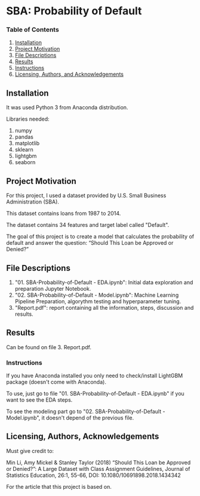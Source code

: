# SBA: Probability of Default

### Table of Contents

1. [Installation](#installation)
2. [Project Motivation](#motivation)
3. [File Descriptions](#files)
4. [Results](#results)
5. [Instructions](#instructions)
6. [Licensing, Authors, and Acknowledgements](#licensing)

## Installation <a name="installation"></a>

It was used Python 3 from Anaconda distribution.

Libraries needed:
1. numpy
2. pandas
3. matplotlib
4. sklearn
5. lightgbm
6. seaborn

## Project Motivation<a name="motivation"></a>

For this project, I used a dataset provided by U.S. Small Business Administration (SBA).

This dataset contains loans from 1987 to 2014.

The dataset contains 34 features and target label called "Default".

The goal of this project is to create a model that calculates the probability of default and answer the question: “Should This Loan be Approved or Denied?”

## File Descriptions <a name="files"></a>

1. "01. SBA-Probability-of-Default - EDA.ipynb": Initial data exploration and preparation Jupyter Notebook.
2. "02. SBA-Probability-of-Default - Model.ipynb": Machine Learning Pipeline Preparation, algorythm testing and hyperparameter tuning.
3. "Report.pdf": report containing all the information, steps, discussion and results.

## Results<a name="results"></a>

Can be found on file 3. Report.pdf.

### Instructions<a name="instructions"></a>

If you have Anaconda installed you only need to check/install LightGBM package (doesn't come with Anaconda).

To use, just go to file "01. SBA-Probability-of-Default - EDA.ipynb" if you want to see the EDA steps.

To see the modeling part go to "02. SBA-Probability-of-Default - Model.ipynb", it doesn't depend of the previous file.

## Licensing, Authors, Acknowledgements<a name="licensing"></a>

Must give credit to:

Min Li, Amy Mickel & Stanley Taylor (2018) “Should This Loan be Approved or
Denied?”: A Large Dataset with Class Assignment Guidelines, Journal of Statistics Education, 26:1,
55-66, DOI: 10.1080/10691898.2018.1434342

For the article that this project is based on.
